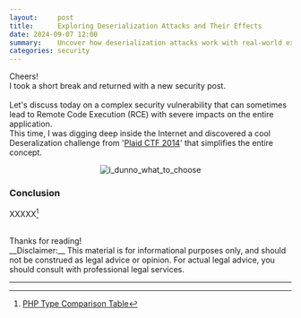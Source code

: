 ```yaml
---
layout:     post
title:      Exploring Deserialization Attacks and Their Effects
date: 2024-09-07 12:00
summary:    Uncover how deserialization attacks work with real-world examples and learn how to mitigate their risks.
categories: security
---
```


Cheers!
<br />
I took a short break and returned with a new security post.
<br /><br />
Let's discuss today on a complex security vulnerability that can sometimes lead to Remote Code Execution (RCE) with severe impacts on the entire application.
<br />
This time, I was digging deep inside the Internet and discovered a cool Deseralization challenge from '<a href="https://ctftime.org/event/119">Plaid CTF 2014</a>' that simplifies the entire concept.

<p align="center">
  <img src="{{ site.url }}/images/i_dunno_what_to_choose.jpeg" alt="i_dunno_what_to_choose" />
</p>


### Conclusion

XXXXX[^1]

<br />
Thanks for reading!

<br />
__Disclaimer:__ This material is for informational purposes only, and should not be construed as legal advice or opinion. For actual legal advice, you should consult with professional legal services.

---

[^1]: [PHP Type Comparison Table](https://www.php.net/manual/en/types.comparisons.php)